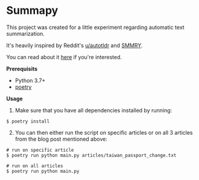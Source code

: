# Summapy

This project was created for a little experiment regarding automatic text summarization.

It's heavily inspired by Reddit's [u/autotldr](https://www.reddit.com/user/autotldr/) and [SMMRY](https://smmry.com/about).

You can read about it [here](http://www.restless-bytes.com/posts/automatic-text-summarization/) if you're interested.

**Prerequisits**

* Python 3.7+
* [poetry](https://python-poetry.org/docs/) 

**Usage**

1. Make sure that you have all dependencies installed by running:

```
$ poetry install
```

2. You can then either run the script on specific articles or on all 3 articles from the blog post mentioned above:

```
# run on specific article
$ poetry run python main.py articles/taiwan_passport_change.txt

# run on all articles
$ poetry run python main.py
```
